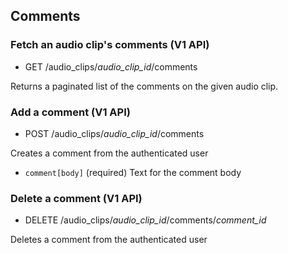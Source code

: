 ## Comments ##

### Fetch an audio clip's comments (V1 API) ###

 * GET /audio_clips/*audio_clip_id*/comments
 
Returns a paginated list of the comments on the given audio clip.


### Add a comment (V1 API) ###

 * POST /audio_clips/*audio_clip_id*/comments
 
Creates a comment from the authenticated user

 * `comment[body]` (required)
 Text for the comment body

### Delete a comment (V1 API) ###

 * DELETE /audio_clips/*audio_clip_id*/comments/*comment_id*
 
Deletes a comment from the authenticated user
